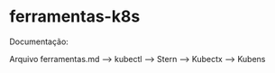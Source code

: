 # ferramentas-k8s

Documentação:

Arquivo ferramentas.md
--> kubectl
--> Stern
--> Kubectx
--> Kubens
